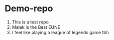 # Demo-repo

1. This is a test repo
2. Malek is the Best EUNE
3. I feel like playing a league of legends game tbh

